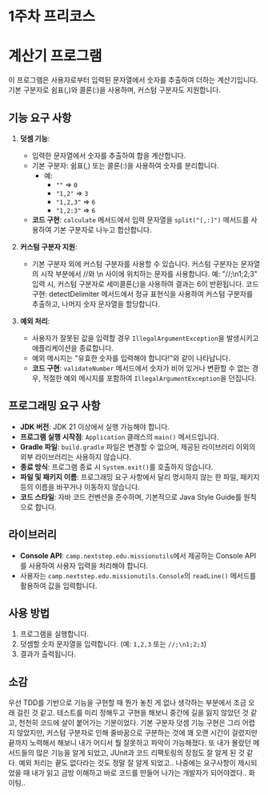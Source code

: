 # 1주차 프리코스

# 계산기 프로그램

이 프로그램은 사용자로부터 입력된 문자열에서 숫자를 추출하여 더하는 계산기입니다. 기본 구분자로 쉼표(,)와 콜론(:)을 사용하며, 커스텀 구분자도 지원합니다.

## 기능 요구 사항

1. **덧셈 기능**:
    - 입력한 문자열에서 숫자를 추출하여 합을 계산합니다.
    - 기본 구분자: 쉼표(,) 또는 콜론(:)을 사용하여 숫자를 분리합니다.
        - 예:
            - `""` => `0`
            - `"1,2"` => `3`
            - `"1,2,3"` => `6`
            - `"1,2:3"` => `6`
    - **코드 구현**: `calculate` 메서드에서 입력 문자열을 `split("[,:]")` 메서드를 사용하여 기본 구분자로 나누고 합산합니다.

2. **커스텀 구분자 지원**:
    - 기본 구분자 외에 커스텀 구분자를 사용할 수 있습니다.
      커스텀 구분자는 문자열의 시작 부분에서 //와 \n 사이에 위치하는 문자를 사용합니다.
      예: "//;\n1;2;3" 입력 시, 커스텀 구분자로 세미콜론(;)을 사용하여 결과는 6이 반환됩니다.
      코드 구현: detectDelimiter 메서드에서 정규 표현식을 사용하여 커스텀 구분자를 추출하고, 나머지 숫자 문자열을 할당합니다.

3. **예외 처리**:
    - 사용자가 잘못된 값을 입력할 경우 `IllegalArgumentException`을 발생시키고 애플리케이션을 종료합니다.
    - 예외 메시지는 "유효한 숫자를 입력해야 합니다!"와 같이 나타납니다.
    - **코드 구현**: `validateNumber` 메서드에서 숫자가 비어 있거나 변환할 수 없는 경우, 적절한 예외 메시지를 포함하여 `IllegalArgumentException`을 던집니다.

## 프로그래밍 요구 사항

- **JDK 버전**: JDK 21 이상에서 실행 가능해야 합니다.
- **프로그램 실행 시작점**: `Application` 클래스의 `main()` 메서드입니다.
- **Gradle 파일**: `build.gradle` 파일은 변경할 수 없으며, 제공된 라이브러리 이외의 외부 라이브러리는 사용하지 않습니다.
- **종료 방식**: 프로그램 종료 시 `System.exit()`를 호출하지 않습니다.
- **파일 및 패키지 이름**: 프로그래밍 요구 사항에서 달리 명시하지 않는 한 파일, 패키지 등의 이름을 바꾸거나 이동하지 않습니다.
- **코드 스타일**: 자바 코드 컨벤션을 준수하며, 기본적으로 Java Style Guide를 원칙으로 합니다.

## 라이브러리

- **Console API**: `camp.nextstep.edu.missionutils`에서 제공하는 Console API를 사용하여 사용자 입력을 처리해야 합니다.
- 사용자는 `camp.nextstep.edu.missionutils.Console`의 `readLine()` 메서드를 활용하여 값을 입력합니다.

## 사용 방법

1. 프로그램을 실행합니다.
2. 덧셈할 숫자 문자열을 입력합니다. (예: `1,2,3` 또는 `//;\n1;2;3`)
3. 결과가 출력됩니다.

## 소감
우선 TDD를 기반으로 기능을 구현할 때 뭔가 놓친 게 없나 생각하는 부분에서 조금 오래 걸린 것 같고. 테스트를 미리 정해두고 구현을 해보니 중간에 길을 잃지 않았던 것 같고,
천천히 코드에 살이 붙어가는 기분이었다. 기본 구분자 덧셈 기능 구현은 그리 어렵지 않았지만, 커스텀 구분자로 인해 줄바꿈으로 구분하는 것에 꽤 오랜 시간이 걸렸지만 끝까지 노력해서 해보니
내가 어디서 뭘 잘못하고 파악이 가능해졌다. 또 내가 몰랐던 메서드들의 많은 기능을 알게 되었고, JUnit과 코드 리팩토링의 장점도 잘 알게 된 것 같다.
예외 처리는 끝도 없다라는 것도 정말 잘 알게 되었고.. 나중에는 요구사항이 제시되었을 때 내가 읽고 금방 이해하고 바로 코드를 만들어 나가는 개발자가 되어야겠다.. 화이팅..
